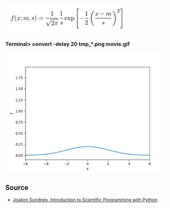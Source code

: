 ![](https://raw.githubusercontent.com/tonypithony/plotgif-van-linux/main/Gaussian.png)

### Terminal> convert -delay 20 tmp_*.png movie.gif

![](https://raw.githubusercontent.com/tonypithony/plotgif-van-linux/main/movie.gif)

## Source

* [Joakim Sundnes, Introduction to Scientific Programming with Python](https://t.me/pycodecamp/832)
